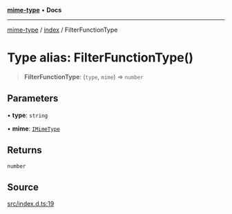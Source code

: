 [**mime-type**](../../README.md) • **Docs**

***

[mime-type](../../modules.md) / [index](../README.md) / FilterFunctionType

# Type alias: FilterFunctionType()

> **FilterFunctionType**: (`type`, `mime`) => `number`

## Parameters

• **type**: `string`

• **mime**: [`IMimeType`](../interfaces/IMimeType.md)

## Returns

`number`

## Source

[src/index.d.ts:19](https://github.com/snowyu/mime-type.js/blob/506a27e6fa8f524713529ccf752c8cd017a98081/src/index.d.ts#L19)
